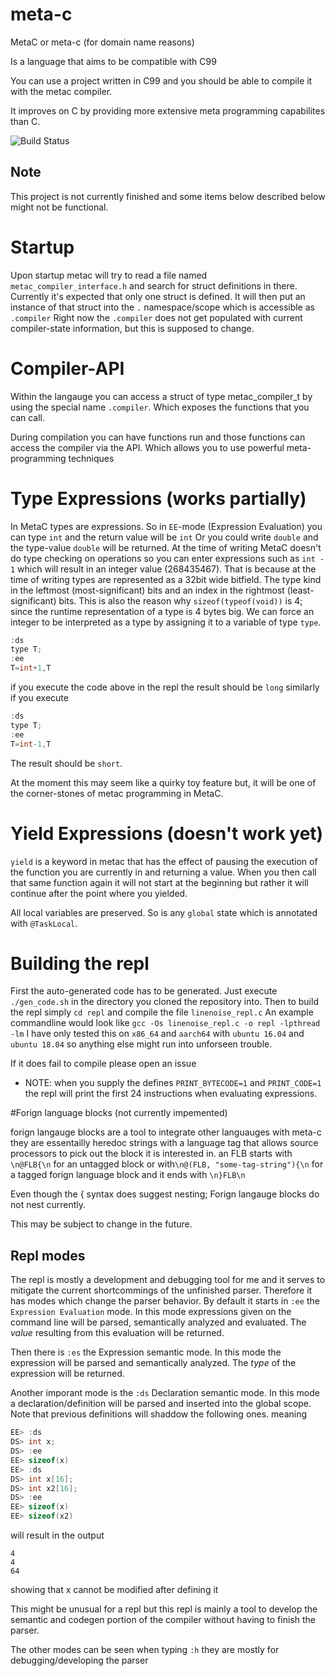 # meta-c
MetaC or meta-c (for domain name reasons)

Is a language that aims to be compatible with C99

You can use a project written in C99 and you should be able to compile it with the metac compiler.

It improves on C by providing more extensive meta programming capabilites than C.

![Build Status](https://github.com/UplinkCoder/metac/actions/workflows/ci.yml/badge.svg)

## Note

This project is not currently finished and some items below described below might not be functional.

# Startup
Upon startup metac will try to read a file named `metac_compiler_interface.h` and search for struct definitions in there.
Currently it's expected that only one struct is defined.
It will then put an instance of that struct into the `.` namespace/scope which is accessible as `.compiler`
Right now the `.compiler` does not get populated with current compiler-state information, but this is supposed to change.

# Compiler-API

Within the langauge you can access a struct of type metac_compiler_t by using the special name `.compiler`.
Which exposes the functions that you can call.

During compilation you can have functions run and those functions can access the compiler via the API.
Which allows you to use powerful meta-programming techniques

# Type Expressions (works partially)

In MetaC types are expressions.
So in `EE`-mode (Expression Evaluation) you can type `int` and the return value will be `int`
Or you could write `double` and the type-value `double` will be returned.
At the time of writing MetaC doesn't do type checking on operations so you can enter expressions such as
`int - 1` which will result in an integer value (268435467).
That is because at the time of writing types are represented as a 32bit wide bitfield.
The type kind in the leftmost (most-significant) bits and an index in the rightmost (least-significant) bits.
This is also the reason why `sizeof(typeof(void))` is 4; since the runtime representation of a type is 4 bytes big.
We can force an integer to be interpreted as a type by assigning it to a variable of type `type`.
```C
:ds
type T;
:ee
T=int+1,T
```
if you execute the code above in the repl the result should be `long` 
similarly if you execute
```C
:ds
type T;
:ee
T=int-1,T
```
The result should be `short`.

At the moment this may seem like a quirky toy feature but, it will be one of the corner-stones of metac programming in MetaC.


# Yield Expressions (doesn't work yet)

`yield` is a keyword in metac that has the effect of pausing the execution of the function you are currently in and returning a value.
When you then call that same function again it will not start at the beginning but rather it will continue after the point where you yielded.

All local variables are preserved.
So is any `global` state which is annotated with `@TaskLocal`.

# Building the repl

First the auto-generated code has to be generated.
Just execute `./gen_code.sh` in the directory you cloned the repository into.
Then to build the repl simply `cd repl` and compile the file `linenoise_repl.c`
An example commandline would look like `gcc -Os linenoise_repl.c -o repl -lpthread -lm`
I have only tested this on `x86_64` and `aarch64` with `ubuntu 16.04` and `ubuntu 18.04` so anything else might run into unforseen trouble.

If it does fail to compile please open an issue

- NOTE: when you supply the defines `PRINT_BYTECODE=1` and `PRINT_CODE=1` the repl will print the first 24 instructions when evaluating expressions.

#Forign language blocks (not currently impemented)

forign langauge blocks are a tool to integrate other languauges with meta-c
they are essentailly heredoc strings with a language tag that allows source processors to pick out the block it is interested in.
an FLB starts with `\n@FLB{\n` for an untagged block or with`\n@(FLB, "some-tag-string"){\n` for a tagged forign language block
and it ends with `\n}FLB\n`

Even though the { syntax does suggest nesting;
Forign langauge blocks do not nest currently.

This may be subject to change in the future.

## Repl modes

The repl is mostly a development and debugging tool for me
and it serves to mitigate the current shortcommings of the unfinished parser.
Therefore it has modes which change the parser behavior.
By default it starts in `:ee` the `Expression Evaluation` mode.
In this mode expressions given on the command line will be parsed, semantically analyzed and evaluated.
The _value_ resulting from this evaluation will be returned.

Then there is `:es` the Expression semantic mode.
In this mode the expression will be parsed and semantically analyzed.
The _type_ of the expression will be returned.

Another imporant mode is the `:ds` Declaration semantic mode.
In this mode a declaration/definition will be parsed and inserted into the global scope.
Note that previous definitions will shaddow the following ones.
meaning
```C
EE> :ds
DS> int x;
DS> :ee
EE> sizeof(x)
EE> :ds
DS> int x[16];
DS> int x2[16];
DS> :ee
EE> sizeof(x)
EE> sizeof(x2)
```
will result in
the output
```
4
4
64
```
showing that x cannot be modified after defining it

This might be unusual for a repl but this repl is mainly
a tool to develop the semantic and codegen portion of the compiler
without having to finish the parser.

The other modes can be seen when typing `:h`
they are mostly for debugging/developing the parser

